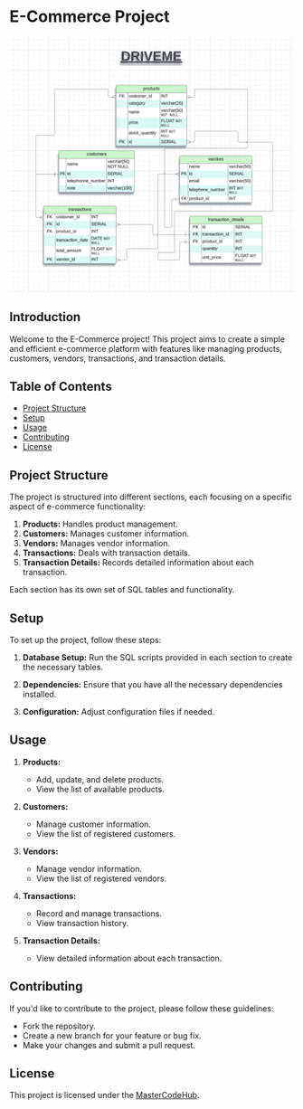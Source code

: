 # E-Commerce Project
![Market-DataBase-flow-chart](https://raw.githubusercontent.com/Al-Edrisy/Market-DataBase-/main/Screen%20Shot%202024-01-03%20at%2011.49.39.png)
## Introduction

Welcome to the E-Commerce project! This project aims to create a simple and efficient e-commerce platform with features like managing products, customers, vendors, transactions, and transaction details.

## Table of Contents

- [Project Structure](#project-structure)
- [Setup](#setup)
- [Usage](#usage)
- [Contributing](#contributing)
- [License](#license)

## Project Structure

The project is structured into different sections, each focusing on a specific aspect of e-commerce functionality:

1. **Products:** Handles product management.
2. **Customers:** Manages customer information.
3. **Vendors:** Manages vendor information.
4. **Transactions:** Deals with transaction details.
5. **Transaction Details:** Records detailed information about each transaction.

Each section has its own set of SQL tables and functionality.

## Setup

To set up the project, follow these steps:

1. **Database Setup:** Run the SQL scripts provided in each section to create the necessary tables.

2. **Dependencies:** Ensure that you have all the necessary dependencies installed.

3. **Configuration:** Adjust configuration files if needed.

## Usage

1. **Products:**
   - Add, update, and delete products.
   - View the list of available products.

2. **Customers:**
   - Manage customer information.
   - View the list of registered customers.

3. **Vendors:**
   - Manage vendor information.
   - View the list of registered vendors.

4. **Transactions:**
   - Record and manage transactions.
   - View transaction history.

5. **Transaction Details:**
   - View detailed information about each transaction.

## Contributing

If you'd like to contribute to the project, please follow these guidelines:
- Fork the repository.
- Create a new branch for your feature or bug fix.
- Make your changes and submit a pull request.

## License

This project is licensed under the [MasterCodeHub](#).
